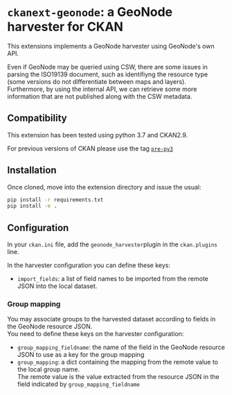# `ckanext-geonode`:  a GeoNode harvester for CKAN

This extensions implements a GeoNode harvester using GeoNode's own API.

Even if GeoNode may be queried using CSW, there are some issues in parsing the ISO19139 document, such as identifiyng the resource type (some versions do not differentiate between maps and layers).  
Furthermore, by using the internal API, we can retrieve some more information that are not published along with the CSW metadata.

## Compatibility

This extension has been tested using python 3.7 and CKAN2.9.

For previous versions of CKAN please use the tag [`pre-py3`](https://github.com/geosolutions-it/ckanext-geonode/tree/pre-py3)

## Installation

Once cloned, move into the extension directory and issue the usual:
```bash
pip install -r requirements.txt
pip install -e .
```

## Configuration

In your `ckan.ini` file, add the `geonode_harvester`plugin in the `ckan.plugins` line.

In the harvester configuration you can define these keys:
- `import_fields`: a list of field names to be imported from the remote JSON into the local dataset.

### Group mapping

You may associate groups to the harvested dataset according to fields in the GeoNode resource JSON.  
You need to define these keys on the harvester configuration:
- `group_mapping_fieldname`: the name of the field in the GeoNode resource JSON to use as a key for the group mapping
- `group_mapping`: a dict containing the mapping from the remote value to the local group name.  
   The remote value is the value extracted from the resource JSON in the field indicated by `group_mapping_fieldname`



